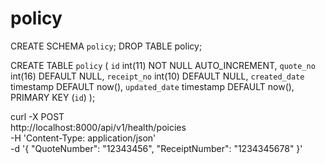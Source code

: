 # policy

CREATE SCHEMA `policy`;
DROP TABLE policy;

CREATE TABLE `policy` (
  `id` int(11) NOT NULL AUTO_INCREMENT,
  `quote_no` int(16) DEFAULT NULL,
  `receipt_no` int(10) DEFAULT NULL,
  `created_date` timestamp DEFAULT now(),
  `updated_date`  timestamp DEFAULT now(),
  PRIMARY KEY (`id`)
);

curl -X POST \
  http://localhost:8000/api/v1/health/poicies \
  -H 'Content-Type: application/json' \
  -d '{
    "QuoteNumber": "12343456",
    "ReceiptNumber": "1234345678"
}'